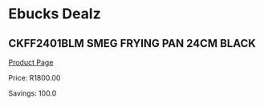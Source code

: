 
# Ebucks Dealz
## CKFF2401BLM SMEG FRYING PAN 24CM BLACK
[Product Page](https://www.ebucks.com/web/shop/productSelected.do?prodId=1170681500&catId=1196428103)

Price: R1800.00

Savings: 100.0


	